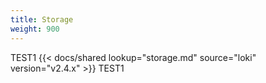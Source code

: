 ```yaml
---
title: Storage
weight: 900
---
```


TEST1
{{< docs/shared lookup="storage.md" source="loki" version="v2.4.x" >}}
TEST1

